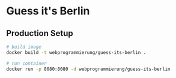 # Guess it's Berlin

## Production Setup

```bash 
# build image
docker build -t webprogrammierung/guess-its-berlin .

# run container
docker run -p 8080:8080 -d webprogrammierung/guess-its-berlin 
```
